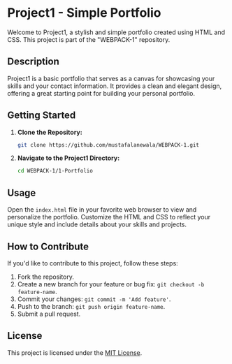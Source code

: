 # Project1 - Simple Portfolio

Welcome to Project1, a stylish and simple portfolio created using HTML and CSS. This project is part of the "WEBPACK-1" repository.

## Description

Project1 is a basic portfolio that serves as a canvas for showcasing your skills and your contact information. It provides a clean and elegant design, offering a great starting point for building your personal portfolio.

## Getting Started

1. **Clone the Repository:**
    ```bash
    git clone https://github.com/mustafalanewala/WEBPACK-1.git
    ```

2. **Navigate to the Project1 Directory:**
    ```bash
    cd WEBPACK-1/1-Portfolio
    ```

## Usage

Open the `index.html` file in your favorite web browser to view and personalize the portfolio. Customize the HTML and CSS to reflect your unique style and include details about your skills and projects.

## How to Contribute

If you'd like to contribute to this project, follow these steps:

1. Fork the repository.
2. Create a new branch for your feature or bug fix: `git checkout -b feature-name`.
3. Commit your changes: `git commit -m 'Add feature'`.
4. Push to the branch: `git push origin feature-name`.
5. Submit a pull request.

## License

This project is licensed under the [MIT License](LICENSE).
